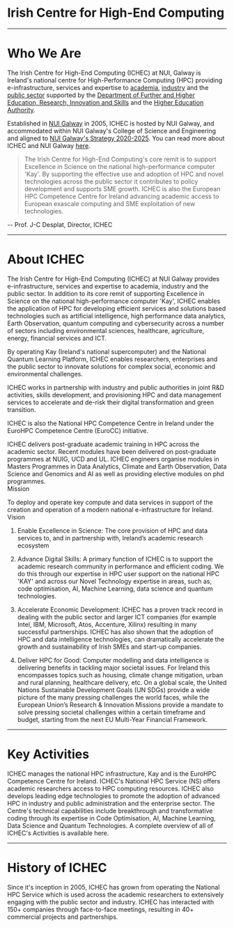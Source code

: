 # Irish Centre for High-End Computing
---

# Who We Are

The Irish Centre for High-End Computing (ICHEC) at NUI, Galway is Ireland's national centre for High-Performance Computing (HPC) providing e-infrastructure, services and expertise to [academia](https://www.ichec.ie/academic), [industry](https://www.ichec.ie/commercial) and the [public sector](https://www.ichec.ie/partnerships/public-sector) supported by the [Department of Further and Higher Education, Research, Innovation and Skills](https://www.gov.ie/en/organisation/department-of-higher-education-innovation-and-science/) and the [Higher Education Authority](https://hea.ie/about-us/contact/). 

Established in [NUI Galway](https://www.nuigalway.ie/about-us/news-and-events/news-archive/2018/may/ichec-at-nui-galway-unveil-new-supercomputer-for-irish-research-.html) in 2005, ICHEC is hosted by NUI Galway, and accommodated within NUI Galway's College of Science and Engineering and aligned to [NUI Galway's Strategy 2020-2025](http://www.nuigalway.ie/media/strategicplanning/NUI-Galway-Strategy-2020-2025---Shared-Vision,-Shaped-by-Values.pdf). You can read more about ICHEC and NUI Galway [here](https://www.ichec.ie/news/ichec-nui-galway-0).

>The Irish Centre for High-End Computing's core remit is to support Excellence in Science on the national high-performance computer 'Kay'. By supporting the effective use and adoption of HPC and novel technologies across the public sector it contributes to policy development and supports SME growth. ICHEC is also the European HPC Competence Centre for Ireland advancing academic access to European exascale computing and SME exploitation of new technologies.

-- Prof. J-C Desplat, Director, ICHEC

---
# About ICHEC

The Irish Centre for High-End Computing (ICHEC) at NUI Galway provides e-infrastructure, services and expertise to academia, industry and the public sector. In addition to its core remit of supporting Excellence in Science on the national high-performance computer 'Kay', ICHEC enables the application of HPC for developing efficient services and solutions based technologies such as artificial intelligence, high performance data analytics, Earth Observation, quantum computing and cybersecurity across a number of sectors including environmental sciences, healthcare, agriculture, energy, financial services and ICT.

By operating Kay (Ireland's national supercomputer) and the National Quantum Learning Platform, ICHEC enables researchers, enterprises and the public sector to innovate solutions for complex social, economic and environmental challenges.

ICHEC works in partnership with industry and public authorities in joint R&D activities, skills development, and provisioning HPC and data management services to accelerate and de-risk their digital transformation and green transition.

ICHEC is also the National HPC Competence Centre in Ireland under the EuroHPC Competence Centre (EuroCC) initiative.

ICHEC delivers post-graduate academic training in HPC across the academic sector. Recent modules have been delivered on post-graduate programmes at  NUIG, UCD and UL. ICHEC engineers organise modules in Masters Programmes in Data Analytics, Climate and Earth Observation, Data Science and Genomics and AI as well as providing elective modules on phd programmes.  
Mission

To deploy and operate key compute and data services in support of the creation and operation of a modern national e-infrastructure for Ireland. 
Vision

1. Enable Excellence in Science: The core provision of HPC and data services to, and in partnership with, Ireland’s academic research ecosystem

2. Advance Digital Skills: A primary function of ICHEC is to support the academic research community in performance and efficient coding.  We do this through our expertise in HPC user support on the national HPC 'KAY' and across our Novel Technology expertise in areas, such as, code optimisation, AI, Machine Learning, data science and quantum technologies.

3. Accelerate Economic Development: ICHEC has a proven track record in dealing with the public sector and larger ICT companies (for example Intel, IBM, Microsoft, Atos, Accenture, Xilinx) resulting in many successful partnerships. ICHEC has also shown that the adoption of HPC and data intelligence technologies, can dramatically accelerate the growth and sustainability of Irish SMEs and start-up companies.

4. Deliver HPC for Good: Computer modelling and data intelligence is delivering benefits in tackling major societal issues. For Ireland this encompasses topics such as housing, climate change mitigation, urban and rural planning, healthcare delivery, etc.  On a global scale, the United Nations Sustainable Development Goals (UN SDGs) provide a wide picture of the many pressing challenges the world faces, while the European Union’s Research & Innovation Missions provide a mandate to solve pressing societal challenges within a certain timeframe and budget, starting from the next EU Multi-Year Financial Framework.

---
# Key Activities

ICHEC manages the national HPC infrastructure, Kay and is the EuroHPC Competence Centre for Ireland. ICHEC's National HPC Service (NS) offers academic researchers access to HPC computing resources. ICHEC also develops leading edge technologies to promote the adoption of advanced HPC in industry and public administration and the enterprise sector. The Centre's technical capabilities include breakthrough and transformative coding through its expertise in Code Optimisation, AI, Machine Learning, Data Science and Quantum Technologies. A complete overview of all of ICHEC's Activities is available here.

---
# History of ICHEC

Since it's inception in 2005, ICHEC has grown from operating the National HPC Service which is used across the academic researchers to extensively engaging with the public sector and industry. ICHEC has interacted with 150+ companies through face-to-face meetings, resulting in 40+ commercial projects and partnerships. 
